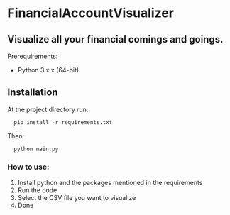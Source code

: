 # FinancialAccountVisualizer
## Visualize all your financial comings and goings. 

Prerequirements:
- Python 3.x.x (64-bit)

## Installation

At the project directory run:

```python
  pip install -r requirements.txt
```
Then:
```python
  python main.py
```
### How to use:
1. Install python and the packages mentioned in the requirements
2. Run the code
3. Select the CSV file you want to visualize
4. Done
